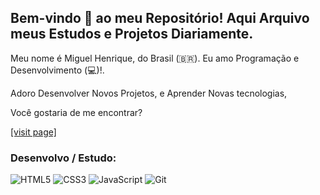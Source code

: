 ## Bem-vindo 👋 ao meu Repositório! Aqui Arquivo meus Estudos e Projetos Diariamente.

Meu nome é Miguel Henrique, do Brasil (🇧🇷). Eu amo Programação e Desenvolvimento (💻)!.

Adoro Desenvolver Novos Projetos, e Aprender Novas tecnologias,

Você gostaria de me encontrar?

<a href="#">[visit page]</a>


###  Desenvolvo / Estudo: 
![HTML5](https://img.shields.io/badge/-HTML5-E34F26?style=flat-square&logo=html5&logoColor=white)
![CSS3](https://img.shields.io/badge/-CSS3-549FDE?style=flat-square&logo=css3&logoColor=white)
![JavaScript](https://img.shields.io/badge/-JavaScript-F7B93E?style=flat-square&logo=javascript&logoColor=fff)
![Git](https://img.shields.io/badge/-Git-F05032?style=flat-square&logo=git&logoColor=white)
